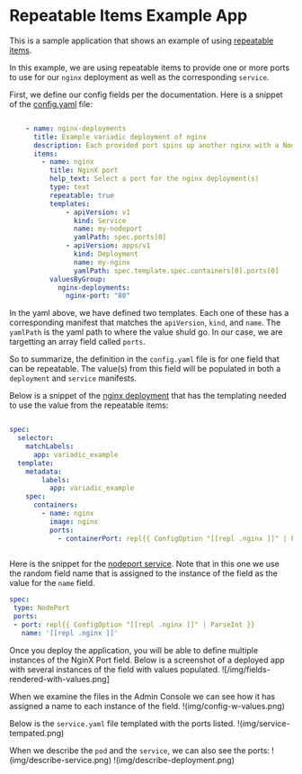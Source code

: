 <h1>Repeatable Items Example App</h1>

This is a sample application that shows an example of using [repeatable items](https://docs.replicated.com/reference/custom-resource-config#repeatable-items). 

In this example, we are using repeatable items to provide one or more ports to use for our `nginx` deployment as well as the corresponding `service`.

First, we define our config fields per the documentation. Here is a snippet of the [config.yaml](manifests/config.yaml) file:

```yaml

    - name: nginx-deployments
      title: Example variadic deployment of nginx
      description: Each provided port spins up another nginx with a NodePort service attached
      items:
        - name: nginx
          title: NginX port
          help_text: Select a port for the nginx deployment(s)
          type: text
          repeatable: true
          templates:
              - apiVersion: v1
                kind: Service
                name: my-nodeport
                yamlPath: spec.ports[0]
              - apiVersion: apps/v1
                kind: Deployment
                name: my-nginx
                yamlPath: spec.template.spec.containers[0].ports[0]
          valuesByGroup:
            nginx-deployments:
              nginx-port: "80"

```
In the yaml above, we have defined two templates. Each one of these has a corresponding manifest that matches the `apiVersion`, `kind`, and `name`. The `yamlPath` is the yaml path to where the value shuld go. In our case, we are targetting an array field called `ports`.

So to summarize, the definition in the `config.yaml` file is for one field that can be repeatable. The value(s) from this field will be populated in both a `deployment` and `service` manifests.

Below is a snippet of the [nginx deployment](manifests/deployment.yaml) that has the templating needed to use the value from the repeatable items:

``` yaml

spec:
  selector:
    matchLabels:
      app: variadic_example
  template:
    metadata:
        labels:
          app: variadic_example
    spec:
      containers:
        - name: nginx
          image: nginx
          ports:
            - containerPort: repl{{ ConfigOption "[[repl .nginx ]]" | ParseInt }}
         
 ```
 
 Here is the snippet for the [nodeport service](manifests/service.yaml). Note that in this one we use the random field name that is assigned to the instance of the field as the value for the `name` field.
 
 ```yaml
 spec:
  type: NodePort
  ports:
  - port: repl{{ ConfigOption "[[repl .nginx ]]" | ParseInt }}
    name: '[[repl .nginx ]]'
 
 ```
 
Once you deploy the application, you will be able to define multiple instances of the NginX Port field. Below is a screenshot of a deployed app with several instances of the field with values populated.
![/img/fields-rendered-with-values.png]

When we examine the files in the Admin Console we can see how it has assigned a name to each instance of the field.
!(img/config-w-values.png)

Below is the `service.yaml` file templated with the ports listed.
!(img/service-tempated.png)

When we describe the `pod` and the `service`, we can also see the ports:
!(img/describe-service.png)
!(img/describe-deployment.png)

